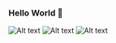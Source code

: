 ### Hello World 👋
![Alt text](https://upload.wikimedia.org/wikipedia/commons/thumb/7/73/Ruby_logo.svg/768px-Ruby_logo.svg.png)
![Alt text](https://upload.wikimedia.org/wikipedia/commons/thumb/9/99/Unofficial_JavaScript_logo_2.svg/512px-Unofficial_JavaScript_logo_2.svg.png)
![Alt text](https://cdn.cdnlogo.com/logos/s/13/swift.svg)

<!--
**GAierken/GAierken** is a ✨ _special_ ✨ repository because its `README.md` (this file) appears on your GitHub profile.

Here are some ideas to get you started:

- 🔭 I’m currently working on ...
- 🌱 I’m currently learning ...
- 👯 I’m looking to collaborate on ...
- 🤔 I’m looking for help with ...
- 💬 Ask me about ...
- 📫 How to reach me: ...
- 😄 Pronouns: ...
- ⚡ Fun fact: ...
-->
